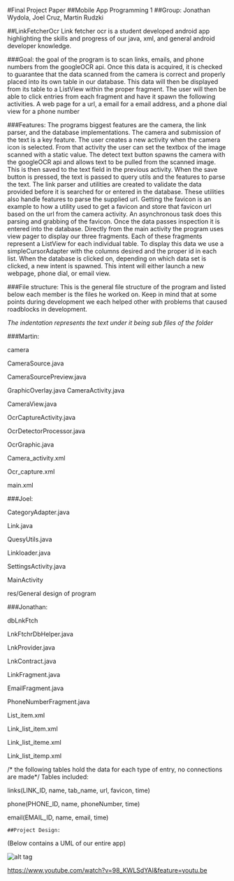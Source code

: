 

#Final Project Paper
##Mobile App Programming 1
##Group: Jonathan Wydola, Joel Cruz, Martin Rudzki


##LinkFetcherOcr
Link fetcher ocr is a student developed android app highlighting the skills and progress of our java, xml, and general android developer knowledge. 


###Goal: 
the goal of the program is to scan links, emails, and phone numbers from the googleOCR api. Once this data is acquired, it is checked to guarantee that the data scanned from the camera is correct and properly placed into its own table in our database. This data will then be displayed from its table to a ListView within the proper fragment. The user will then be able to click entries from each fragment and have it spawn the following activities. A web page for a url, a email for a email address, and a phone dial view for a phone number

###Features: 
The programs biggest  features are the camera, the link parser, and the database implementations. 
The camera and submission of the text is a key feature. The user creates a new activity when the camera icon is selected. From that activity the user can set the textbox of the image scanned with a static value. The detect text button spawns the camera with the googleOCR api and allows text to be pulled from the scanned image. This is then saved to the text field in the previous activity. When the save button is pressed, the text is passed to query utils and the features to parse the text.
The link parser and utilities are created to validate the data provided before it is searched for or entered in the database. These utilities also handle features to parse the supplied url. Getting the favicon is an example to how a utility used to get a favicon and store that favicon url based on the url from the camera activity. An asynchronous task does this parsing and grabbing of the favicon. Once the data passes inspection it is entered into the database.
Directly from the main activity the program uses view pager to display our three fragments.  Each of these fragments represent a ListView for each individual table. To display this data we use a simpleCursorAdapter with the columns desired and the proper id in each list. When the database is clicked on, depending on which data set is clicked, a new intent is spawned. This intent will either launch a new webpage, phone dial, or email view. 

###File structure: 
This is the general file structure of the program and listed below each member is the files he worked on. Keep in mind that at some points during development we each helped other with problems that caused roadblocks in development.

*The indentation represents the text under it being sub files of the folder*

###Martin:

camera

   CameraSource.java
    
   CameraSourcePreview.java
    
   GraphicOverlay.java
CameraActivity.java

CameraView.java

OcrCaptureActivity.java

OcrDetectorProcessor.java

OcrGraphic.java

Camera_activity.xml

Ocr_capture.xml

main.xml


###Joel: 

CategoryAdapter.java

Link.java

QuesyUtils.java

Linkloader.java

SettingsActivity.java

MainActivity

res/General design of program



###Jonathan:

dbLnkFtch

LnkFtchrDbHelper.java

LnkProvider.java

LnkContract.java

LinkFragment.java

EmailFragment.java

PhoneNumberFragment.java

List_item.xml

Link_list_item.xml

Link_list_iteme.xml

Link_list_itemp.xml



/* the following tables hold the data for each type of entry, no connections are made*/
Tables included:

links(LINK_ID, name, tab_name, url, favicon, time)

phone(PHONE_ID, name, phoneNumber, time)

email(EMAIL_ID, name, email, time)
    
    ##Project Design:


(Below contains a UML of our entire app)
    
![alt tag](http://i50.photobucket.com/albums/f333/MartinRudzki/UML_zpsfyqvwgnn.jpg)

https://www.youtube.com/watch?v=98_KWLSdYAI&feature=youtu.be
